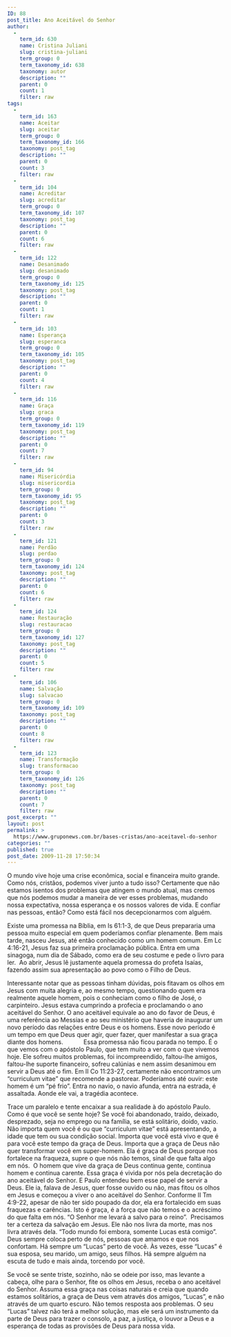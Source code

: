 ```yaml
---
ID: 88
post_title: Ano Aceitável do Senhor
author:
  - 
    term_id: 630
    name: Cristina Juliani
    slug: cristina-juliani
    term_group: 0
    term_taxonomy_id: 638
    taxonomy: autor
    description: ""
    parent: 0
    count: 1
    filter: raw
tags:
  - 
    term_id: 163
    name: Aceitar
    slug: aceitar
    term_group: 0
    term_taxonomy_id: 166
    taxonomy: post_tag
    description: ""
    parent: 0
    count: 3
    filter: raw
  - 
    term_id: 104
    name: Acreditar
    slug: acreditar
    term_group: 0
    term_taxonomy_id: 107
    taxonomy: post_tag
    description: ""
    parent: 0
    count: 6
    filter: raw
  - 
    term_id: 122
    name: Desanimado
    slug: desanimado
    term_group: 0
    term_taxonomy_id: 125
    taxonomy: post_tag
    description: ""
    parent: 0
    count: 1
    filter: raw
  - 
    term_id: 103
    name: Esperança
    slug: esperanca
    term_group: 0
    term_taxonomy_id: 105
    taxonomy: post_tag
    description: ""
    parent: 0
    count: 4
    filter: raw
  - 
    term_id: 116
    name: Graça
    slug: graca
    term_group: 0
    term_taxonomy_id: 119
    taxonomy: post_tag
    description: ""
    parent: 0
    count: 7
    filter: raw
  - 
    term_id: 94
    name: Misericórdia
    slug: misericordia
    term_group: 0
    term_taxonomy_id: 95
    taxonomy: post_tag
    description: ""
    parent: 0
    count: 3
    filter: raw
  - 
    term_id: 121
    name: Perdão
    slug: perdao
    term_group: 0
    term_taxonomy_id: 124
    taxonomy: post_tag
    description: ""
    parent: 0
    count: 6
    filter: raw
  - 
    term_id: 124
    name: Restauração
    slug: restauracao
    term_group: 0
    term_taxonomy_id: 127
    taxonomy: post_tag
    description: ""
    parent: 0
    count: 5
    filter: raw
  - 
    term_id: 106
    name: Salvação
    slug: salvacao
    term_group: 0
    term_taxonomy_id: 109
    taxonomy: post_tag
    description: ""
    parent: 0
    count: 8
    filter: raw
  - 
    term_id: 123
    name: Transformação
    slug: transformacao
    term_group: 0
    term_taxonomy_id: 126
    taxonomy: post_tag
    description: ""
    parent: 0
    count: 7
    filter: raw
post_excerpt: ""
layout: post
permalink: >
  https://www.gruponews.com.br/bases-cristas/ano-aceitavel-do-senhor
categories: ""
published: true
post_date: 2009-11-28 17:50:34
---
```

O mundo vive hoje uma crise econômica, social e financeira muito grande. Como nós, cristãos, podemos viver junto a tudo isso? Certamente que não estamos isentos dos problemas que atingem o mundo atual, mas cremos que nós podemos mudar a maneira de ver esses problemas, mudando nossa expectativa, nossa esperança e os nossos valores de vida. E confiar nas pessoas, então? Como está fácil nos decepcionarmos com alguém.

Existe uma promessa na Bíblia, em Is 61:1-3, de que Deus prepararia uma pessoa muito especial em quem poderíamos confiar plenamente. Bem mais tarde, nasceu Jesus, até então conhecido como um homem comum. Em Lc 4:16-21, Jesus faz sua primeira proclamação pública. Entra em uma sinagoga, num dia de Sábado, como era de seu costume e pede o livro para ler.  Ao abrir, Jesus lê justamente aquela promessa do profeta Isaías, fazendo assim sua apresentação ao povo como o Filho de Deus.

Interessante notar que as pessoas tinham dúvidas, pois fitavam os olhos em Jesus com muita alegria e, ao mesmo tempo, questionando quem era realmente aquele homem, pois o conheciam como o filho de José, o carpinteiro. Jesus estava cumprindo a profecia e proclamando o ano aceitável do Senhor. O ano aceitável equivale ao ano do favor de Deus, é uma referência ao Messias e ao seu ministério que haveria de inaugurar um novo período das relações entre Deus e os homens. Esse novo período é um tempo em que Deus quer agir, quer fazer, quer manifestar a sua graça diante dos homens.            Essa promessa não ficou parada no tempo. É o que vemos com o apóstolo Paulo, que tem muito a ver com o que vivemos hoje. Ele sofreu muitos problemas, foi incompreendido, faltou-lhe amigos, faltou-lhe suporte financeiro, sofreu calúnias e nem assim desanimou em servir a Deus até o fim. Em II Co 11:23-27, certamente não encontramos um “curriculum vitae” que recomende a pastorear. Poderíamos até ouvir: este homem é um “pé frio”. Entra no navio, o navio afunda, entra na estrada, é assaltada. Aonde ele vai, a tragédia acontece.

Trace um paralelo e tente encaixar a sua realidade à do apóstolo Paulo. Como é que você se sente hoje? Se você foi abandonado, traído, deixado, desprezado, seja no emprego ou na família, se está solitário, doido, vazio. Não importa quem você é ou que “curriculum vitae” está apresentando, a idade que tem ou sua condição social. Importa que você está vivo e que é para você este tempo da graça de Deus. Importa que a graça de Deus não quer transformar você em super-homem. Ela é graça de Deus porque nos fortalece na fraqueza, supre o que nós não temos, sinal de que falta algo em nós.  O homem que vive da graça de Deus continua gente, continua homem e continua carente. Essa graça é vivida por nós pela decretação do ano aceitável do Senhor. E Paulo entendeu bem esse papel de servir a Deus. Ele ia, falava de Jesus, quer fosse ouvido ou não, mas fitou os olhos em Jesus e começou a viver o ano aceitável do Senhor. Conforme II Tm 4:9-22, apesar de não ter sido poupado da dor, ela era fortalecido em suas fraquezas e carências. Isto é graça, é a força que não temos e o acréscimo do que falta em nós. “O Senhor me levará a salvo para o reino”.  Precisamos ter a certeza da salvação em Jesus. Ele não nos livra da morte, mas nos livra através dela. “Todo mundo foi embora, somente Lucas está comigo”. Deus sempre coloca perto de nós, pessoas que amamos e que nos confortam. Há sempre um “Lucas” perto de você. Às vezes, esse “Lucas” é sua esposa, seu marido, um amigo, seus filhos. Há sempre alguém na escuta de tudo e mais ainda, torcendo por você.

Se você se sente triste, sozinho, não se odeie por isso, mas levante a cabeça, olhe para o Senhor, fite os olhos em Jesus, receba o ano aceitável do Senhor. Assuma essa graça nas coisas naturais e creia que quando estamos solitários, a graça de Deus vem através dos amigos, “Lucas”, e não através de um quarto escuro. Não temos resposta aos problemas. O seu “Lucas” talvez não terá a melhor solução, mas ele será um instrumento da parte de Deus para trazer o consolo, a paz, a justiça, o louvor a Deus e a esperança de todas as provisões de Deus para nossa vida.